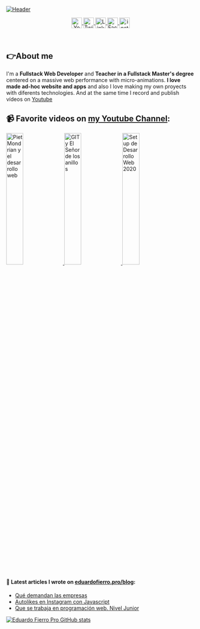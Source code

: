 [![Header](https://eduardofierro.pro/assets/thumb/github-cover.jpg "Header")](https://youtube.com/EduardoFierroPro?sub_confirmation=1)

<p align="center">
   <a href="https://youtube.com/EduardoFierroPro?sub_confirmation=1" target="blank" style="{margin: 0 20px;} :hover {background: yellow}">
    <img align="center" src="https://simpleicons.org/icons/youtube.svg" alt="Youtube - Eduardo Fierro Pro" height="28px" width="28px" />
  </a>
   <a href="https://twitch.tv/eduardofierropro" target="blank" style="{margin: 0 20px;} :hover {background: yellow}">
    <img align="center" src="https://simpleicons.org/icons/twitch.svg" alt="Twitch - Eduardo Fierro Pro" height="28px" width="28px" />
  </a>
  <a href="https://twitter.com/eduardofierropro" target="blank" style="{margin: 0 20px;} :hover {background: yellow}">
    <img align="center" src="https://simpleicons.org/icons/linkedin.svg" alt="Linkedin - Eduardo Fierro Pro" height="28px" width="28px" />
  </a>
  <a href="https://fb.com/eduardofierropro" target="blank" style="{margin: 0 20px;} :hover {background: yellow}">
    <img align="center" src="https://simpleicons.org/icons/facebook.svg" alt="Facebook - Eduardo Fierro Pro" height="28px" width="28px" />
  </a>
  <a href="https://instagram.com/eduardofierro.pro" target="blank" style="{margin: 0 20px;} :hover {background: yellow}">
    <img align="center" src="https://simpleicons.org/icons/instagram.svg" alt="instagram - Eduardo Fierro Pro" height="28px" width="28px" />
  </a>
</p>
<br>

## 👉About me
I'm a **Fullstack Web Developer** and **Teacher in a Fullstack Master's degree** centered on a massive web performance with micro-animations.
**I love made ad-hoc website and apps** and also I love making my own proyects with diferents technologies.
And at the same time I record and publish vídeos on [Youtube](https://youtube.com/EduardoFierroPro?sub_confirmation=1)



## 📹 Favorite videos on [my Youtube Channel](https://youtube.com/EduardoFierroPro?sub_confirmation=1):
<a href='https://www.youtube.com/watch?v=1hDGvWJXzqM' title="Piet Mondrian y el desarrollo web" target='_blank'>
  <img width='30%'  src='https://eduardofierro.pro/assets/thumb/pietman.jpg' alt='Piet Mondrian y el desarrollo web' />
</a>
<a href='https://www.youtube.com/watch?v=GC_V4NeWbOs' title="GIT y El Señor de los anillos" target='_blank'>
  <img width='30%' src='https://eduardofierro.pro/assets/thumb/edugolas.jpg' alt='GIT y El Señor de los anillos' />
</a>
<a href='https://www.youtube.com/watch?v=PW2EYxeIxEk' title="Setup de Desarrollo Web 2020" target='_blank'>
  <img width='30%' src='https://eduardofierro.pro/assets/thumb/setup.jpg' alt='Setup de Desarrollo Web 2020' />
</a>


#### 📝 Latest articles I wrote on [eduardofierro.pro/blog](https://eduardofierro.pro/blog/):
- [Qué demandan las empresas](https://eduardofierro.pro/blog/https://eduardofierro.pro/blog/que-demandan-las-empresas/)
- [Autolikes en Instagram con Javascript](https://eduardofierro.pro/blog/autolikes-en-instagram-con-javascript/)
- [Que se trabaja en programación web. Nivel Junior](https://eduardofierro.pro/blog/que-se-trabaja-en-programacion-web/)

[![Eduardo Fierro Pro GitHub stats](https://github-readme-stats.vercel.app/api?username=eduardofierropro)](https://github.com/eduardofierropro/github-readme-stats)
